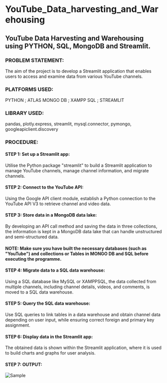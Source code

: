 #          __YouTube_Data_harvesting_and_Warehousing__
## __YouTube Data Harvesting and Warehousing using PYTHON, SQL, MongoDB and Streamlit.__

### PROBLEM STATEMENT:
The aim of the project is to develop a Streamlit application that enables users to access and examine data from various YouTube channels.

### PLATFORMS USED:
PYTHON ; ATLAS MONGO DB ; XAMPP SQL ; STREAMLIT

### LIBRARY USED:
pandas, plotly.express, streamlit, mysql.connector, pymongo, googleapiclient.discovery

### PROCEDURE:
#### __STEP 1:__ Set up a Streamlit app:
Utilise the Python package "streamlit" to build a Streamlit application to manage YouTube channels, manage channel information, and migrate channels.
#### __STEP 2:__ Connect to the YouTube API:
Using the Google API client module, establish a Python connection to the YouTube API V3 to retrieve channel and video data.
#### __STEP 3:__ Store data in a MongoDB data lake:
By developing an API call method and saving the data in three collections, the information is kept in a MongoDB data lake that can handle unstructured and semi-structured data.
#### __NOTE:__ Make sure you have built the necessary databases (such as "YouTube") and collections or Tables in MONGO DB and SQL before executing the programme.
#### __STEP 4:__ Migrate data to a SQL data warehouse:
Using a SQL database like MySQL or XAMPPSQL, the data collected from multiple channels, including channel details, videos, and comments, is moved to a SQL data warehouse.
#### __STEP 5:__ Query the SQL data warehouse:
Use SQL queries to link tables in a data warehouse and obtain channel data depending on user input, while ensuring correct foreign and primary key assignment.
#### __STEP 6:__ Display data in the Streamlit app:
The obtained data is shown within the Streamlit application, where it is used to build charts and graphs for user analysis.
#### __STEP 7:__ OUTPUT:
![Sample](https://github.com/Hari24-01/YouTube_Data_harvesting_and_Warehousing/assets/128268647/b259c93c-26f1-4988-a7f4-ce8d5789e737)


